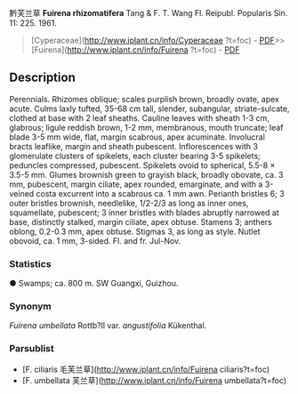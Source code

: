黔芙兰草 **Fuirena rhizomatifera** Tang & F. T. Wang Fl. Reipubl. Popularis Sin. 11: 225. 1961.

> [Cyperaceae](http://www.iplant.cn/info/Cyperaceae ?t=foc) - [PDF](http://iplant.cn/foc/pdf/Cyperaceae.pdf)>>[Fuirena](http://www.iplant.cn/info/Fuirena ?t=foc) - [PDF](http://www.iplant.cn/foc/pdf/Fuirena.pdf)

## Description

Perennials. Rhizomes oblique; scales purplish brown, broadly ovate, apex acute. Culms laxly tufted, 35-68 cm tall, slender, subangular, striate-sulcate, clothed at base with 2 leaf sheaths. Cauline leaves with sheath 1-3 cm, glabrous; ligule reddish brown, 1-2 mm, membranous, mouth truncate; leaf blade 3-5 mm wide, flat, margin scabrous, apex acuminate. Involucral bracts leaflike, margin and sheath pubescent. Inflorescences with 3 glomerulate clusters of spikelets, each cluster bearing 3-5 spikelets; peduncles compressed, pubescent. Spikelets ovoid to spherical, 5.5-8 × 3.5-5 mm. Glumes brownish green to grayish black, broadly obovate, ca. 3 mm, pubescent, margin ciliate, apex rounded, emarginate, and with a 3-veined costa excurrent into a scabrous ca. 1 mm awn. Perianth bristles 6; 3 outer bristles brownish, needlelike, 1/2-2/3 as long as inner ones, squamellate, pubescent; 3 inner bristles with blades abruptly narrowed at base, distinctly stalked, margin ciliate, apex obtuse. Stamens 3; anthers oblong, 0.2-0.3 mm, apex obtuse. Stigmas 3, as long as style. Nutlet obovoid, ca. 1 mm, 3-sided. Fl. and fr. Jul-Nov.

### Statistics
● Swamps; ca. 800 m. SW Guangxi, Guizhou.

### Synonym
*Fuirena umbellata* Rottb?ll var. *angustifolia* Kükenthal.

### Parsublist

* [F.  ciliaris  毛芙兰草](http://www.iplant.cn/info/Fuirena ciliaris?t=foc)
* [F.  umbellata  芙兰草](http://www.iplant.cn/info/Fuirena umbellata?t=foc)
